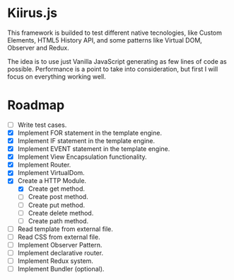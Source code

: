 # Kiirus.js

This framework is builded to test different native tecnologies, like Custom Elements, HTML5 History API, and some patterns like Virtual DOM, Observer and Redux.

The idea is to use just Vanilla JavaScript generating as few lines of code as possible. Performance is a point to take into consideration, but first I will focus on everything working well.

# Roadmap

- [ ] Write test cases.
- [X] Implement FOR statement in the template engine.
- [X] Implement IF statement in the template engine.
- [X] Implement EVENT statement in the template engine.
- [X] Implement View Encapsulation functionality.
- [X] Implement Router.
- [X] Implement VirtualDom.
- [X] Create a HTTP Module.
  - [X] Create get method.
  - [ ] Create post method.
  - [ ] Create put method.
  - [ ] Create delete method.
  - [ ] Create path method.
- [ ] Read template from external file.
- [ ] Read CSS from external file.
- [ ] Implement Observer Pattern.
- [ ] Implement declarative router.
- [ ] Implement Redux system.
- [ ] Implement Bundler (optional).